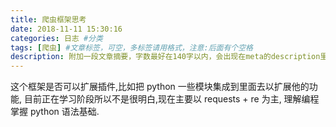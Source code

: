 ```yaml
---
title: 爬虫框架思考
date: 2018-11-11 15:30:16
categories: 日志 #分类
tags: [爬虫] #文章标签，可空，多标签请用格式，注意:后面有个空格
description: 附加一段文章摘要，字数最好在140字以内，会出现在meta的description里面
---
```


这个框架是否可以扩展插件,比如把 python 一些模块集成到里面去以扩展他的功能,
目前正在学习阶段所以不是很明白,现在主要以 requests + re 为主,
理解编程掌握 python 语法基础.

